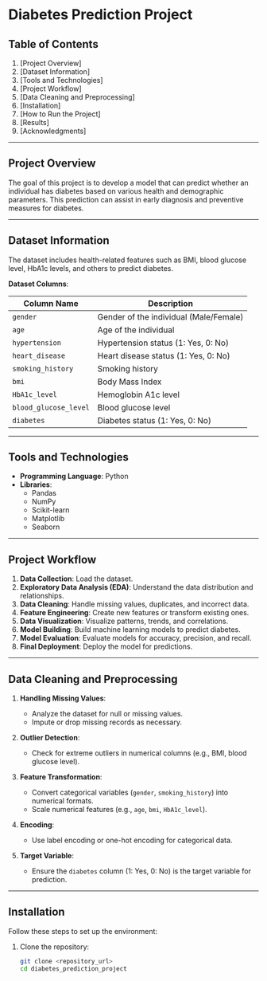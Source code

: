 # Diabetes Prediction Project

## Table of Contents
1. [Project Overview]
2. [Dataset Information]
3. [Tools and Technologies]
4. [Project Workflow]
5. [Data Cleaning and Preprocessing]
6. [Installation]
7. [How to Run the Project]
8. [Results]  
9. [Acknowledgments]

---

## Project Overview

The goal of this project is to develop a model that can predict whether an individual has diabetes based on various health and demographic parameters. This prediction can assist in early diagnosis and preventive measures for diabetes.

---

## Dataset Information

The dataset includes health-related features such as BMI, blood glucose level, HbA1c levels, and others to predict diabetes.

**Dataset Columns**:  

| Column Name          | Description                           |
|-----------------------|---------------------------------------|
| `gender`             | Gender of the individual (Male/Female)|
| `age`                | Age of the individual                |
| `hypertension`       | Hypertension status (1: Yes, 0: No)  |
| `heart_disease`      | Heart disease status (1: Yes, 0: No) |
| `smoking_history`    | Smoking history                      |
| `bmi`                | Body Mass Index                      |
| `HbA1c_level`        | Hemoglobin A1c level                 |
| `blood_glucose_level`| Blood glucose level                  |
| `diabetes`           | Diabetes status (1: Yes, 0: No)      |

---

## Tools and Technologies

- **Programming Language**: Python  
- **Libraries**:
  - Pandas
  - NumPy
  - Scikit-learn
  - Matplotlib
  - Seaborn  

---

## Project Workflow

1. **Data Collection**: Load the dataset.  
2. **Exploratory Data Analysis (EDA)**: Understand the data distribution and relationships.  
3. **Data Cleaning**: Handle missing values, duplicates, and incorrect data.  
4. **Feature Engineering**: Create new features or transform existing ones.  
5. **Data Visualization**: Visualize patterns, trends, and correlations.  
6. **Model Building**: Build machine learning models to predict diabetes.  
7. **Model Evaluation**: Evaluate models for accuracy, precision, and recall.  
8. **Final Deployment**: Deploy the model for predictions.  

---

## Data Cleaning and Preprocessing

1. **Handling Missing Values**:  
   - Analyze the dataset for null or missing values.  
   - Impute or drop missing records as necessary.  

2. **Outlier Detection**:  
   - Check for extreme outliers in numerical columns (e.g., BMI, blood glucose level).  

3. **Feature Transformation**:  
   - Convert categorical variables (`gender`, `smoking_history`) into numerical formats.  
   - Scale numerical features (e.g., `age`, `bmi`, `HbA1c_level`).  

4. **Encoding**:  
   - Use label encoding or one-hot encoding for categorical data.  

5. **Target Variable**:  
   - Ensure the `diabetes` column (1: Yes, 0: No) is the target variable for prediction.  

---

## Installation

Follow these steps to set up the environment:

1. Clone the repository:  
   ```bash
   git clone <repository_url>
   cd diabetes_prediction_project
